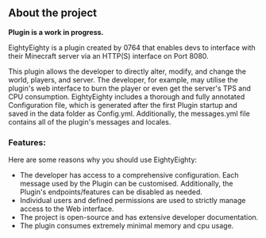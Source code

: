 <h2>About the project</h2>
<p>
<b>Plugin is a work in progress.</b>
</p>
<p>
EightyEighty is a plugin created by 0764 that enables devs to interface with their Minecraft server via an HTTP(S) interface on Port 8080.
</p>
<p>
This plugin allows the developer to directly alter, modify, and change the world, players, and server. The developer, for example, may utilise the plugin's web interface to burn the player or even get the server's TPS and CPU consumption. EightyEighty includes a thorough and fully annotated Configuration file, which is generated after the first Plugin startup and saved in the data folder as Config.yml. Additionally, the messages.yml file contains all of the plugin's messages and locales.</p>
<h3>Features:</h3>
<p>
Here are some reasons why you should use EightyEighty:
<ul>
<li>
The developer has access to a comprehensive configuration. Each message used by the Plugin can be customised. Additionally, the Plugin's endpoints/features can be disabled as needed.
</li>
<li>
Individual users and defined permissions are used to strictly manage access to the Web interface. 
</li>
<li>
The project is open-source and has extensive developer documentation. 
</li>
<li>
The plugin consumes extremely minimal memory and cpu usage.
</li>
</ul>